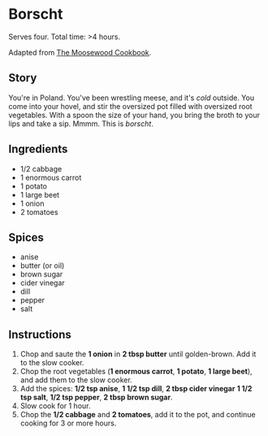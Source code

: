 # Borscht

Serves four. Total time: >4 hours.

Adapted from [The Moosewood Cookbook](http://www.molliekatzen.com/books_moosewood_cookbook.php).

## Story

You're in Poland. You've been wrestling meese, and it's *cold* outside. You come
into your hovel, and stir the oversized pot filled with oversized root
vegetables. With a spoon the size of your hand, you bring the broth to your lips
and take a sip. Mmmm. This is _borscht_.

## Ingredients

- 1/2 cabbage
- 1 enormous carrot
- 1 potato
- 1 large beet
- 1 onion
- 2 tomatoes

## Spices

- anise
- butter (or oil)
- brown sugar
- cider vinegar
- dill
- pepper
- salt

## Instructions

1. Chop and saute the **1 onion** in **2 tbsp butter** until golden-brown.
   Add it to the slow cooker.
2. Chop the root vegetables (**1 enormous carrot**, **1 potato**, **1 large beet**),
   and add them to the slow cooker.
3. Add the spices: **1/2 tsp anise**, **1 1/2 tsp dill**, **2 tbsp cider vinegar**
   **1 1/2 tsp salt**, **1/2 tsp pepper**, **2 tbsp brown sugar**.
4. Slow cook for 1 hour.
5. Chop the **1/2 cabbage** and **2 tomatoes**, add it to the pot, and continue
   cooking for 3 or more hours.
